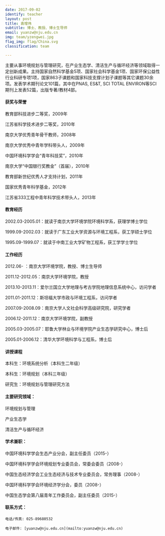 ```yaml
---
date: 2017-09-02
identify: teacher
layout: post
title: 袁增伟
subtitle: 博士、教授、博士生导师
email: yuanzw@nju.edu.cn
img: team/yzengwei.jpg
flag_img: flag/China.svg
classification: team

---
```


主要从事环境规划与管理研究，在产业生态学、清洁生产与循环经济等领域取得一定创新成果。主持国家自然科学基金5项、国家社会科学基金1项、国家环保公益性行业科研专项1项，国家863子课题和国家科技支撑计划子课题等其它课题30余项。发表学术期刊论文101篇，其中在PNAS, ES&T, SCI TOTAL ENVIRON等SCI期刊上发表52篇，出版专著/教材4部。

#### 获奖与荣誉

教育部科技进步二等奖，2009年

江苏省科学技术进步二等奖，2010年

南京大学优秀青年骨干教师，2008年

南京大学优秀中青年学科带头人，2009年

中国环境科学学会“青年科技奖”，2010年

南京大学“中国银行奖教金”（首届），2010年

教育部新世纪优秀人才支持计划，2011年

国家优秀青年科学基金，2012年

江苏省333工程中青年科学技术带头人，2013年

#### 教育经历

2002.03-2005.01：就读于南京大学环境学院环境科学系，获理学博士学位

1999.09-2002.03：就读于广东工业大学资源与环境工程系，获工学硕士学位

1995.09-1999.07：就读于中南工业大学矿物工程系，获工学学士学位

#### 工作经历

2012.06-             ：南京大学环境学院，教授、博士生导师

2011.12-2012.05：南京大学环境学院，教授

2013.10-2013.11：爱尔兰国立大学地理与考古学院地理信息系统中心，访问学者

2011.01-2011.12：斯坦福大学市政与环境工程系，访问学者

2007.09-2008.09：南京大学人文社会科学高级研究院，研究学者

2006.12-2011.12：南京大学环境学院，副教授

2005.03-2005.07：耶鲁大学林业与环境学院产业生态学研究中心，博士后

2005.01-2006.12：清华大学环境科学与工程系，博士后

#### 讲授课程

本科生：环境系统分析（本科生二年级）

本科生：环境规划（本科三年级）

研究生：环境规划与管理研究方法

#### 主要研究领域：

环境规划与管理

产业生态学

清洁生产与循环经济

#### 学术兼职：

中国环境科学学会生态产业分会，副主任委员（2015-）

中国环境科学学会环境规划专业委员会，常委会委员（2008-）

中国生态经济学会工业生态经济与技术专业委员会，常务理事（2008-）

中国环境科学学会环境经济学分会，委员（2008-）

中国生态学会第八届青年工作委员会，副主任委员（2015-）

#### 联系方式：

    电话/传真: 025-89680532

    电子邮件: [yuanzw@nju.edu.cn](mailto:yuanzw@nju.edu.cn)
